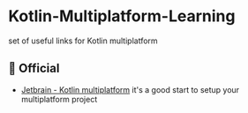 # Kotlin-Multiplatform-Learning
set of useful links for Kotlin multiplatform 

## 📖 Official
- [Jetbrain - Kotlin multiplatform]([https://www.android.com/auto/](https://www.jetbrains.com/help/kotlin-multiplatform-dev/multiplatform-getting-started.html)https://www.jetbrains.com/help/kotlin-multiplatform-dev/multiplatform-getting-started.html)
it's a good start to setup your multiplatform project


